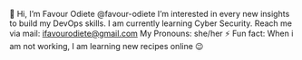 👋 Hi, I’m Favour Odiete @favour-odiete
I’m interested in every new insights to build my DevOps skills.
I am currently learning Cyber Security.
Reach me via mail: ifavourodiete@gmail.com
My Pronouns: she/her
⚡ Fun fact: When i am not working, I am learning new recipes online 😉 

<!---
favour-odiete/favour-odiete is a ✨ special ✨ repository because its `README.md` (this file) appears on your GitHub profile.
You can click the Preview link to take a look at your changes.
--->
